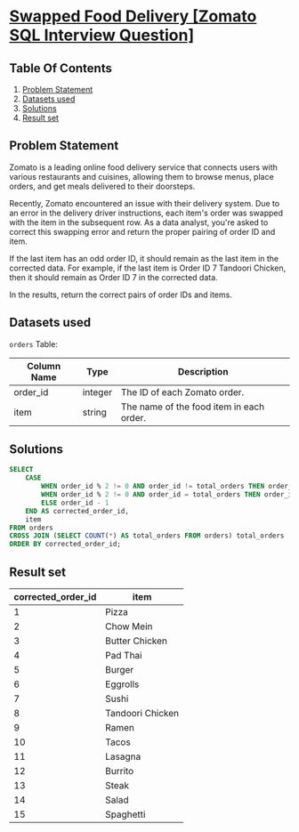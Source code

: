 # [Swapped Food Delivery [Zomato SQL Interview Question]](https://datalemur.com/questions/sql-swapped-food-delivery)

## Table Of Contents
1. [Problem Statement](#problem-statement)
2. [Datasets used](#datasets-used)
3. [Solutions](#solutions)
4. [Result set](#result-set)

## Problem Statement

Zomato is a leading online food delivery service that connects users with various restaurants and cuisines, allowing them to browse menus, place orders, and get meals delivered to their doorsteps.

Recently, Zomato encountered an issue with their delivery system. Due to an error in the delivery driver instructions, each item's order was swapped with the item in the subsequent row. As a data analyst, you're asked to correct this swapping error and return the proper pairing of order ID and item.

If the last item has an odd order ID, it should remain as the last item in the corrected data. For example, if the last item is Order ID 7 Tandoori Chicken, then it should remain as Order ID 7 in the corrected data.

In the results, return the correct pairs of order IDs and items.

## Datasets used

```orders``` Table:

|  Column Name  | Type          | Description |
| ------------- | ------------- | ----------- |
| order_id	| integer |	The ID of each Zomato order. |
| item |	string |	The name of the food item in each order. |

## Solutions

```sql
SELECT
    CASE
        WHEN order_id % 2 != 0 AND order_id != total_orders THEN order_id + 1
        WHEN order_id % 2 != 0 AND order_id = total_orders THEN order_id
        ELSE order_id - 1
    END AS corrected_order_id,
    item
FROM orders
CROSS JOIN (SELECT COUNT(*) AS total_orders FROM orders) total_orders
ORDER BY corrected_order_id;
```

## Result set

| corrected_order_id | item |
| ------------------ | ---- |
| 1 |	Pizza |
| 2 |	Chow Mein |
| 3 |	Butter Chicken |
| 4 |	Pad Thai |
| 5 |	Burger |
| 6 |	Eggrolls |
| 7 |	Sushi |
| 8 |	Tandoori Chicken |
| 9 |	Ramen |
| 10 |	Tacos |
| 11 |	Lasagna |
| 12 |	Burrito |
| 13 |	Steak |
| 14 |	Salad |
| 15 |	Spaghetti |